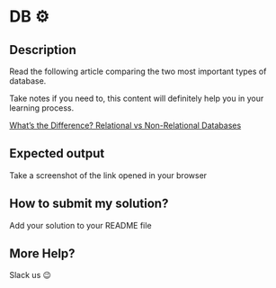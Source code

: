 # DB ⚙️

## Description

Read the following article comparing the two most important types of database.

Take notes if you need to, this content will definitely help you in your learning process.

[What’s the Difference? Relational vs Non-Relational Databases](https://insightsoftware.com/blog/whats-the-difference-relational-vs-non-relational-databases/)

## Expected output

Take a screenshot of the link opened in your browser

## How to submit my solution?

Add your solution to your README file

## More Help?

Slack us 😉
